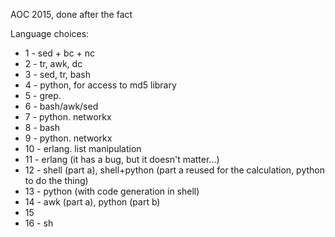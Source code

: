 AOC 2015, done after the fact

Language choices:

* 1 - sed + bc + nc
* 2 - tr, awk, dc
* 3 - sed, tr, bash
* 4 - python, for access to md5 library 
* 5 - grep.
* 6 - bash/awk/sed
* 7 - python. networkx
* 8 - bash
* 9 - python. networkx
* 10 - erlang. list manipulation
* 11 - erlang (it has a bug, but it doesn't matter...)
* 12 - shell (part a), shell+python (part a reused for the calculation, python to do the thing)
* 13 - python (with code generation in shell)
* 14 - awk (part a), python (part b)
* 15
* 16 - sh
